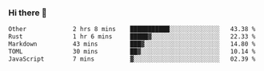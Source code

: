 ### Hi there 👋

<!--
**WShiBin/WShiBin** is a ✨ _special_ ✨ repository because its `README.md` (this file) appears on your GitHub profile.

Here are some ideas to get you started:

- 🔭 I’m currently working on ...
- 🌱 I’m currently learning ...
- 👯 I’m looking to collaborate on ...
- 🤔 I’m looking for help with ...
- 💬 Ask me about ...
- 📫 How to reach me: ...
- 😄 Pronouns: ...
- ⚡ Fun fact: ...
-->

<!--START_SECTION:waka-->

```txt
Other             2 hrs 8 mins    ███████████░░░░░░░░░░░░░░   43.38 %
Rust              1 hr 6 mins     █████▓░░░░░░░░░░░░░░░░░░░   22.33 %
Markdown          43 mins         ███▓░░░░░░░░░░░░░░░░░░░░░   14.80 %
TOML              30 mins         ██▓░░░░░░░░░░░░░░░░░░░░░░   10.14 %
JavaScript        7 mins          ▓░░░░░░░░░░░░░░░░░░░░░░░░   02.39 %
```

<!--END_SECTION:waka-->
